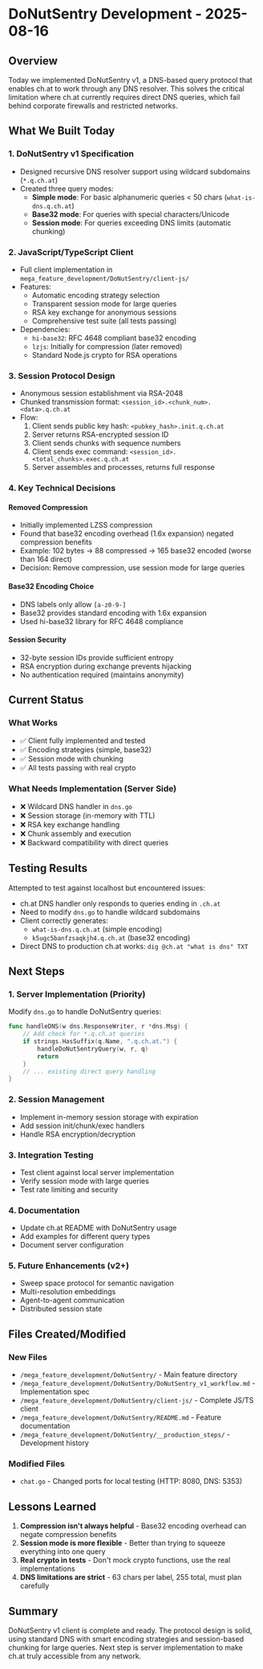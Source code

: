 # DoNutSentry Development - 2025-08-16

## Overview

Today we implemented DoNutSentry v1, a DNS-based query protocol that enables ch.at to work through any DNS resolver. This solves the critical limitation where ch.at currently requires direct DNS queries, which fail behind corporate firewalls and restricted networks.

## What We Built Today

### 1. DoNutSentry v1 Specification
- Designed recursive DNS resolver support using wildcard subdomains (`*.q.ch.at`)
- Created three query modes:
  - **Simple mode**: For basic alphanumeric queries < 50 chars (`what-is-dns.q.ch.at`)
  - **Base32 mode**: For queries with special characters/Unicode
  - **Session mode**: For queries exceeding DNS limits (automatic chunking)

### 2. JavaScript/TypeScript Client
- Full client implementation in `mega_feature_development/DoNutSentry/client-js/`
- Features:
  - Automatic encoding strategy selection
  - Transparent session mode for large queries
  - RSA key exchange for anonymous sessions
  - Comprehensive test suite (all tests passing)
- Dependencies:
  - `hi-base32`: RFC 4648 compliant base32 encoding
  - `lzjs`: Initially for compression (later removed)
  - Standard Node.js crypto for RSA operations

### 3. Session Protocol Design
- Anonymous session establishment via RSA-2048
- Chunked transmission format: `<session_id>.<chunk_num>.<data>.q.ch.at`
- Flow:
  1. Client sends public key hash: `<pubkey_hash>.init.q.ch.at`
  2. Server returns RSA-encrypted session ID
  3. Client sends chunks with sequence numbers
  4. Client sends exec command: `<session_id>.<total_chunks>.exec.q.ch.at`
  5. Server assembles and processes, returns full response

### 4. Key Technical Decisions

#### Removed Compression
- Initially implemented LZSS compression
- Found that base32 encoding overhead (1.6x expansion) negated compression benefits
- Example: 102 bytes → 88 compressed → 165 base32 encoded (worse than 164 direct)
- Decision: Remove compression, use session mode for large queries

#### Base32 Encoding Choice
- DNS labels only allow `[a-z0-9-]`
- Base32 provides standard encoding with 1.6x expansion
- Used hi-base32 library for RFC 4648 compliance

#### Session Security
- 32-byte session IDs provide sufficient entropy
- RSA encryption during exchange prevents hijacking
- No authentication required (maintains anonymity)

## Current Status

### What Works
- ✅ Client fully implemented and tested
- ✅ Encoding strategies (simple, base32)
- ✅ Session mode with chunking
- ✅ All tests passing with real crypto

### What Needs Implementation (Server Side)
- ❌ Wildcard DNS handler in `dns.go`
- ❌ Session storage (in-memory with TTL)
- ❌ RSA key exchange handling
- ❌ Chunk assembly and execution
- ❌ Backward compatibility with direct queries

## Testing Results

Attempted to test against localhost but encountered issues:
- ch.at DNS handler only responds to queries ending in `.ch.at`
- Need to modify `dns.go` to handle wildcard subdomains
- Client correctly generates:
  - `what-is-dns.q.ch.at` (simple encoding)
  - `k5ugc5banfzsaqkjh4.q.ch.at` (base32 encoding)
- Direct DNS to production ch.at works: `dig @ch.at "what is dns" TXT`

## Next Steps

### 1. Server Implementation (Priority)
Modify `dns.go` to handle DoNutSentry queries:
```go
func handleDNS(w dns.ResponseWriter, r *dns.Msg) {
    // Add check for *.q.ch.at queries
    if strings.HasSuffix(q.Name, ".q.ch.at.") {
        handleDoNutSentryQuery(w, r, q)
        return
    }
    // ... existing direct query handling
}
```

### 2. Session Management
- Implement in-memory session storage with expiration
- Add session init/chunk/exec handlers
- Handle RSA encryption/decryption

### 3. Integration Testing
- Test client against local server implementation
- Verify session mode with large queries
- Test rate limiting and security

### 4. Documentation
- Update ch.at README with DoNutSentry usage
- Add examples for different query types
- Document server configuration

### 5. Future Enhancements (v2+)
- Sweep space protocol for semantic navigation
- Multi-resolution embeddings
- Agent-to-agent communication
- Distributed session state

## Files Created/Modified

### New Files
- `/mega_feature_development/DoNutSentry/` - Main feature directory
- `/mega_feature_development/DoNutSentry/DoNutSentry_v1_workflow.md` - Implementation spec
- `/mega_feature_development/DoNutSentry/client-js/` - Complete JS/TS client
- `/mega_feature_development/DoNutSentry/README.md` - Feature documentation
- `/mega_feature_development/DoNutSentry/__production_steps/` - Development history

### Modified Files
- `chat.go` - Changed ports for local testing (HTTP: 8080, DNS: 5353)

## Lessons Learned

1. **Compression isn't always helpful** - Base32 encoding overhead can negate compression benefits
2. **Session mode is more flexible** - Better than trying to squeeze everything into one query
3. **Real crypto in tests** - Don't mock crypto functions, use the real implementations
4. **DNS limitations are strict** - 63 chars per label, 255 total, must plan carefully

## Summary

DoNutSentry v1 client is complete and ready. The protocol design is solid, using standard DNS with smart encoding strategies and session-based chunking for large queries. Next step is server implementation to make ch.at truly accessible from any network.